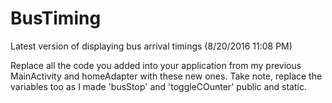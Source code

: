# BusTiming
Latest version of displaying bus arrival timings (8/20/2016 11:08 PM)
  
Replace all the code you added into your application from my previous MainActivity and homeAdapter with these new ones. Take note, replace the variables too as I made 'busStop' and 'toggleCOunter' public and static.
